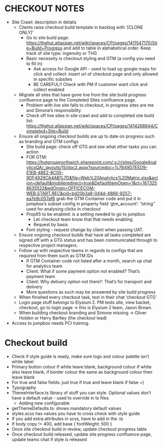 
# CHECKOUT NOTES
- Site Crawl: description in details
    - Clients raise checkout build template in backlog with ‘[CLONE ONLY]’
        - Go to site build page: https://thehut.atlassian.net/wiki/spaces/CP/pages/1411547170/Site+Build+Progress and add to table in alphabetical order. Keep track of site type: ingenuity or THG
        - Basic necessity is checkout styling and GTM (a config you need to fill in)
            - Ask access for Google API - used to load up google maps for click and collect: insert url of checkout page and only allowed in specific subsites
            - BE CAREFUL!! Check with PM if customer want click and collect enabled
    - Migrate all sites that have gone live from the site build progress confluence page to the Completed Sites confluence page.
        - Problem with live site falls to checkout, in progress sites are me and Simone’s responsibility
        - Check off live sites in site crawl and add to completed site build list: https://thehut.atlassian.net/wiki/spaces/CP/pages/1414268644/Completed+Site+Build
    - Ensure all ongoing checkout builds are up to date on progress such as branding and GTM configs
        - Site build page: check off GTG and see what other tasks you can action
        - FOR GTM: https://hutgroupnorthwich.sharepoint.com/:x:/r/sites/GoogleAnalyticsQA/_layouts/15/doc2.aspx?sourcedoc=%7B49D7EED9-E1EB-48E2-8C05-9DF4929CA4AB%7D&file=Web%20Analytics%20Matrix.xlsx&action=default&mobileredirect=true&DefaultItemOpen=1&ct=1673258635522&wdOrigin=OFFICECOM-WEB.START.REC&cid=bd20b3a8-044d-4866-9257-ea7e9c057af6 grab the GTM Container code and put it in jumpbox’s  subset config in property field ‘gtm_account’: “string” used for analysing clicks in checkout
        - Prop65 to be enabled: is a setting needed to go to jumpbox
            - Let checkout team know that that needs enabling
            - Request by basis
        - Font styling - request change by client when passing UAT.
    - Ensure ongoing checkout builds that have all tasks completed are signed off with a GTG status and has been communicated through to respective project managers.
    - Follow up with respective teams in regards to configs that are required from them such as GTM IDs
        - If GTM Container code not listed after a month, search up chat for analytics team
        - Client: What if some payment option not enabled? That’s payment team
        - Client: Why delivery option not there?: That’s for transport and delivery
        - More questions as such may be answered by site build progress
    - When finished every checkout task, text in their chat ‘checkout GTG’
    - Login page stuff belongs to Elysium 2. PM tests site, view backet, checkout, go to login page -> this is Elysium 2 team, Jason Brown.
    - When building checkout branding and Simone missing -> Oliver Holden or Harry Bartley (the checkout lead)
- Access to jumpbox needs PCI training.
# Checkout build
- Check if style guide is ready, make sure logo and colour palette isn’t white label
- Primary button colour if white leave blank, background colour if white also leave blank, if border colour the same as background colour then leave blank
- For true and false fields: just true if true and leave blank if false =)
- Typography
- ThemeInterface.ts library of stuff you can style. Optional values don’t have a default value - used to override in ts files. 
    - Adding new configurable
- getThemeDefaults.ts: shows mandatory default values
- styles.scss has values you have to cross check with style guide
- If you add extra attributes in scss, have to add in the .ts
- If body copy != 400, add base { fontWeight: 500 }
- Once site checkout build in review, update checkout progress table
- Once checkout build released, update site progress confluence page, update teams chat if style is released